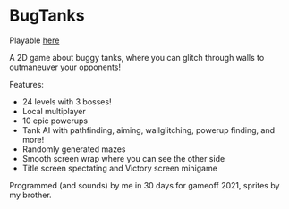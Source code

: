 # BugTanks

Playable [here](https://7axel7.itch.io/glitch-tanks)

A 2D game about buggy tanks, where you can glitch through walls to outmaneuver your opponents!

Features:
- 24 levels with 3 bosses!
- Local multiplayer
- 10 epic powerups
- Tank AI with pathfinding, aiming, wallglitching, powerup finding, and more!
- Randomly generated mazes
- Smooth screen wrap where you can see the other side
- Title screen spectating and Victory screen minigame

Programmed (and sounds) by me in 30 days for gameoff 2021, sprites by my brother.
